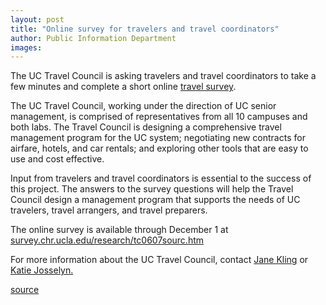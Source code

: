```yaml
---
layout: post
title: "Online survey for travelers and travel coordinators"
author: Public Information Department
images:
---
```


The UC Travel Council is asking travelers and travel coordinators to take a few minutes and complete a short online [travel survey][1].

The UC Travel Council, working under the direction of UC senior management, is comprised of representatives from all 10 campuses and both labs. The Travel Council is designing a comprehensive travel management program for the UC system; negotiating new contracts for airfare, hotels, and car rentals; and exploring other tools that are easy to use and cost effective.

Input from travelers and travel coordinators is essential to the success of this project. The answers to the survey questions will help the Travel Council design a management program that supports the needs of UC travelers, travel arrangers, and travel preparers.

The online survey is available through December 1 at [survey.chr.ucla.edu/research/tc0607sourc.htm][1]

For more information about the UC Travel Council, contact [Jane Kling][2] or [Katie Josselyn.][3]

[1]: http://survey.chr.ucla.edu/research/tc0607sourc.htm
[2]: mailto:jkling@ucsc.edu
[3]: mailto:kdjoss@ucsc.edu

[source](http://www1.ucsc.edu/currents/06-07/11-27/brief-survey.asp "Permalink to brief-survey")
